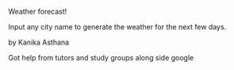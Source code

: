 Weather forecast!

Input any city name to generate the weather for the next few days.

by Kanika Asthana

Got help from tutors and study groups along side google

